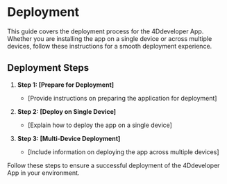 # Deployment

This guide covers the deployment process for the 4Ddeveloper App. Whether you are installing the app on a single device or across multiple devices, follow these instructions for a smooth deployment experience.

## Deployment Steps

1. **Step 1: [Prepare for Deployment]**

   - [Provide instructions on preparing the application for deployment]

2. **Step 2: [Deploy on Single Device]**

   - [Explain how to deploy the app on a single device]

3. **Step 3: [Multi-Device Deployment]**
   - [Include information on deploying the app across multiple devices]

Follow these steps to ensure a successful deployment of the 4Ddeveloper App in your environment.
